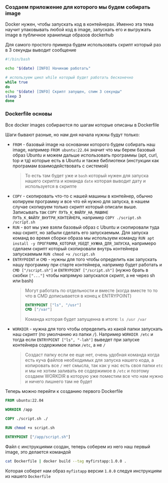 ### Создаем приложение для которого мы будем собирать image

Docker нужен, чтобы запускать код в контейнерах. Именно эта тема научит упаковывать любой код в image, запускать его и выгружать image в публичное хранилище образов dockerhub

Для самого простого примера будем использовать скрипт который раз в 3 секунды выводит сообщение

```sh
#!/bin/bash

echo "$(date) [INFO] Начинаю работать"

# используем цикл while который будет работать бесконечно
while true
do
echo "$(date) [INFO] Скрипт запущен, спим 3 секунды"
sleep 3
done
```

### Dockerfile основы

Все docker images собираются по шагам которые описаны в Dockerfile

Шаги бывают разные, но нам дня начала нужны будут только:

- `FROM` - базовый image на основании которого будем собирать наш image, например `FROM ubuntu:22.04` значит что мы берем базовый образ Ubuntu и можем дальше использовать программы (apt, curl, top и тд) которые есть в Ubuntu и также библиотеки (инстукции как програмам взаимодействовать с системой)
   > То есть там будет уже и `bash` который нужен для запуска нашего скрипта и команда `date` которая выводит дату и используется в скрипте
- `COPY` - скопировать что-то с нашей машины в контейнер, обычно копируем программу и все что ей нужно для запуска, в нашем случае скопируем только скрипт который описали выше. Записывать так `COPY ПУТЬ_К_ФАЙЛУ_НА_МАШИНЕ ПУТЬ_К_ФАЙЛУ_ВНУТРИ_КОНТЕЙНЕРА`, например `COPY ./script.sh /script.sh`
- `RUN` - вот мы уже взяли базовый образ с Ubuntu и скопировали туда наш скрипт, но забыли сделать его запускаемым. Для запуска команд во время сборки образа мы используем команду `RUN apt install -y ПРОГРАММА_КОТОРАЯ_УБЕДТ_НУЖНА_ДЛЯ_ЗАПУСКА`, напримеро сделаем скрипт который скопировали внутрь контейнера запускаемым `RUN chmod +x /script.sh`
- `ENTRYPOINT` и `CMD` - нужны для того чтобы определить как запускать нашу программу при старте контейнера, например будет работать и `CMD ["/script.sh"]` и `ENTRYPOINT ["/script.sh"]` (нужно брать в скобки `["..."]` чтобы напрямую запускался скрипт, а не через sh или bash)
   > Могут работать по отдельности и вместе (когда вместе то то что в CMD дописывается в конец к ENTRYPOINT)
   > ```Dockerfile
   > ENTRYPOINT ["ls", "/usr"]  
   > CMD ["/var"]
   > ```
   > Команда которая будет запущенна в итоге: `ls /usr /var`
- `WORKDIR` - нужна для того чтобы определить из какой папки запускать наш скрипт (по умолчанию из папки `/`). Например `WORKDIR /etc` и тогда если `ENTRYPOINT ["ls", "-lah"]` выведет при запуске контейнера содержимое папки `/etc`, а не `/`
   > Создаст папку если ее еще нет, очень удобная команда когда есть куча файлов необходимых для запуска нашего кода, а копировать все `/` нет смысла, так как у нас есть своя папки `etc` и мы не хотим заливать ее содержимое в `/etc` и поэтому создаем WORKDIR в которую уже поместим все что нам нужно и ничего лишнего там не будет

Теперь можно перейти к созданию первого Dockerfile

```Dockerfile
FROM ubuntu:22.04

WORKDIR /app

COPY ./script.sh ./

RUN chmod +x script.sh

ENTRYPOINT ["/app/script.sh"]
```

Файл с инструкциями создан, теперь соберем из него наш первый image, это делается командой
```sh
cat Dockerfile | docker build --tag myfirstapp:1.0.0 .
```

Которая соберет нам образ `myfistapp` версии `1.0.0` следуя инструкциям из нашего `Dockerfile`
